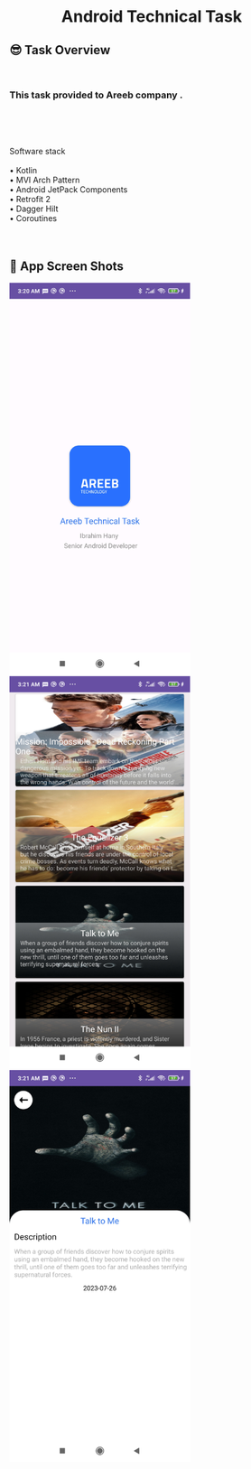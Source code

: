 <h1 align="center">Android Technical Task </h1>

## 😎 Task Overview

<br><h3>This task provided to Areeb company .</h3> <br>

<br><br>Software stack<br><br>• Kotlin<br>• MVI Arch Pattern<br>• Android JetPack Components<br>•
Retrofit 2<br>• Dagger Hilt<br>• Coroutines<br> <br>
<br>

## 🚀 App Screen Shots

 <img src="screens/splash.JPG" width="320" alt="Splash Screen"> 
<br>
 <img src="screens/movies.JPG" width="320" alt="Movies List Screen">
<br>
<img src="screens/movie_details.JPG" width="320" alt="Movie details Screen">
